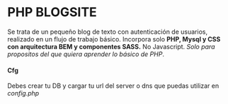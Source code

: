 # PHP BLOGSITE
Se trata de un pequeño blog de texto con autenticación de usuarios, realizado en un flujo de trabajo básico.
Incorpora solo **PHP, Mysql y CSS con arquitectura BEM y componentes SASS.**
No Javascript. *Solo para propositos del que quiera aprender lo básico de PHP*.

#### Cfg

Debes crear tu DB y cargar tu url del server o dns que puedas utilizar en *config.php*







